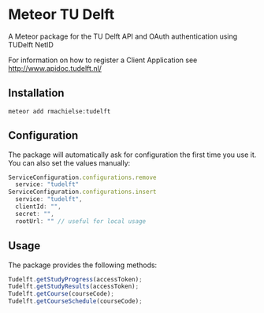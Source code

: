 Meteor TU Delft
==============

A Meteor package for the TU Delft API and OAuth authentication using TUDelft NetID

For information on how to register a Client Application see http://www.apidoc.tudelft.nl/

## Installation

```
meteor add rmachielse:tudelft
```

## Configuration

The package will automatically ask for configuration the first time you use it.
You can also set the values manually:

```javascript
ServiceConfiguration.configurations.remove
  service: "tudelft"
ServiceConfiguration.configurations.insert
  service: "tudelft",
  clientId: "",
  secret: "",
  rootUrl: "" // useful for local usage
```

## Usage

The package provides the following methods:

```javascript
Tudelft.getStudyProgress(accessToken);
Tudelft.getStudyResults(accessToken);
Tudelft.getCourse(courseCode);
Tudelft.getCourseSchedule(courseCode);
```